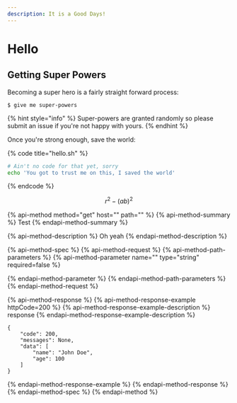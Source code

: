 ```yaml
---
description: It is a Good Days!
---
```


# Hello

## Getting Super Powers

Becoming a super hero is a fairly straight forward process:

```
$ give me super-powers
```

{% hint style="info" %}
 Super-powers are granted randomly so please submit an issue if you're not happy with yours.
{% endhint %}

Once you're strong enough, save the world:

{% code title="hello.sh" %}
```bash
# Ain't no code for that yet, sorry
echo 'You got to trust me on this, I saved the world'
```
{% endcode %}

$$
r^2 - (ab)^2
$$

{% api-method method="get" host="" path="" %}
{% api-method-summary %}
Test
{% endapi-method-summary %}

{% api-method-description %}
Oh yeah
{% endapi-method-description %}

{% api-method-spec %}
{% api-method-request %}
{% api-method-path-parameters %}
{% api-method-parameter name="" type="string" required=false %}

{% endapi-method-parameter %}
{% endapi-method-path-parameters %}
{% endapi-method-request %}

{% api-method-response %}
{% api-method-response-example httpCode=200 %}
{% api-method-response-example-description %}
response
{% endapi-method-response-example-description %}

```
{
    "code": 200,
    "messages": None,
    "data": [
        "name": "John Doe",
        "age": 100
    ]
}
```
{% endapi-method-response-example %}
{% endapi-method-response %}
{% endapi-method-spec %}
{% endapi-method %}

